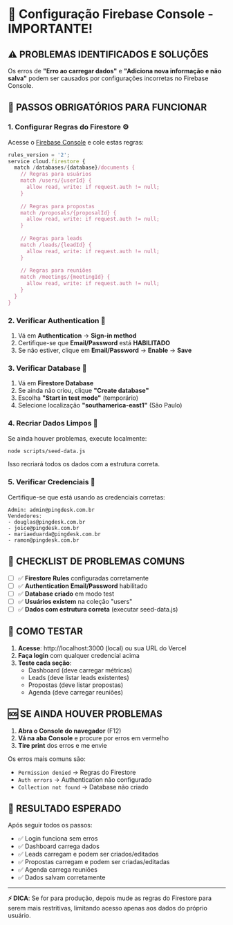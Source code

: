 # 🔧 Configuração Firebase Console - IMPORTANTE!

## ⚠️ PROBLEMAS IDENTIFICADOS E SOLUÇÕES

Os erros de **"Erro ao carregar dados"** e **"Adiciona nova informação e não salva"** podem ser causados por configurações incorretas no Firebase Console.

## 🚀 PASSOS OBRIGATÓRIOS PARA FUNCIONAR

### 1. **Configurar Regras do Firestore** ⚙️

Acesse o [Firebase Console](https://console.firebase.google.com/project/crm-pingdesk/firestore/rules) e cole estas regras:

```javascript
rules_version = '2';
service cloud.firestore {
  match /databases/{database}/documents {
    // Regras para usuários
    match /users/{userId} {
      allow read, write: if request.auth != null;
    }
    
    // Regras para propostas
    match /proposals/{proposalId} {
      allow read, write: if request.auth != null;
    }
    
    // Regras para leads
    match /leads/{leadId} {
      allow read, write: if request.auth != null;
    }
    
    // Regras para reuniões
    match /meetings/{meetingId} {
      allow read, write: if request.auth != null;
    }
  }
}
```

### 2. **Verificar Authentication** 🔐

1. Vá em **Authentication** → **Sign-in method**
2. Certifique-se que **Email/Password** está **HABILITADO**
3. Se não estiver, clique em **Email/Password** → **Enable** → **Save**

### 3. **Verificar Database** 💾

1. Vá em **Firestore Database**
2. Se ainda não criou, clique **"Create database"**
3. Escolha **"Start in test mode"** (temporário)
4. Selecione localização **"southamerica-east1"** (São Paulo)

### 4. **Recriar Dados Limpos** 🧹

Se ainda houver problemas, execute localmente:

```bash
node scripts/seed-data.js
```

Isso recriará todos os dados com a estrutura correta.

### 5. **Verificar Credenciais** 🔑

Certifique-se que está usando as credenciais corretas:

```
Admin: admin@pingdesk.com.br
Vendedores: 
- douglas@pingdesk.com.br
- joice@pingdesk.com.br
- mariaeduarda@pingdesk.com.br
- ramon@pingdesk.com.br
```

## 🚨 **CHECKLIST DE PROBLEMAS COMUNS**

- [ ] ✅ **Firestore Rules** configuradas corretamente
- [ ] ✅ **Authentication Email/Password** habilitado
- [ ] ✅ **Database criado** em modo test
- [ ] ✅ **Usuários existem** na coleção "users"
- [ ] ✅ **Dados com estrutura correta** (executar seed-data.js)

## 📱 **COMO TESTAR**

1. **Acesse**: http://localhost:3000 (local) ou sua URL do Vercel
2. **Faça login** com qualquer credencial acima
3. **Teste cada seção**:
   - Dashboard (deve carregar métricas)
   - Leads (deve listar leads existentes)
   - Propostas (deve listar propostas)
   - Agenda (deve carregar reuniões)

## 🆘 **SE AINDA HOUVER PROBLEMAS**

1. **Abra o Console do navegador** (F12)
2. **Vá na aba Console** e procure por erros em vermelho
3. **Tire print** dos erros e me envie

Os erros mais comuns são:
- `Permission denied` → Regras do Firestore
- `Auth errors` → Authentication não configurado
- `Collection not found` → Database não criado

## 🎯 **RESULTADO ESPERADO**

Após seguir todos os passos:
- ✅ Login funciona sem erros
- ✅ Dashboard carrega dados
- ✅ Leads carregam e podem ser criados/editados
- ✅ Propostas carregam e podem ser criadas/editadas  
- ✅ Agenda carrega reuniões
- ✅ Dados salvam corretamente

---

**⚡ DICA**: Se for para produção, depois mude as regras do Firestore para serem mais restritivas, limitando acesso apenas aos dados do próprio usuário.
